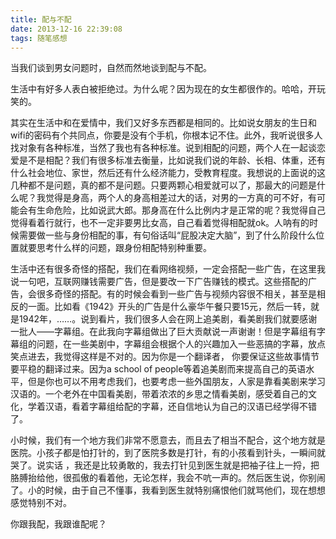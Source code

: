 ```yaml
---
title: 配与不配
date: 2013-12-16 22:39:08
tags: 随笔感想
---
```


当我们谈到男女问题时，自然而然地谈到配与不配。

生活中有好多人表白被拒绝过。为什么呢？因为现在的女生都很作的。哈哈，开玩笑的。

其实在生活中和在爱情中，我们又好多东西都是相同的。比如说女朋友的生日和wifi的密码有个共同点，你要是没有个手机，你根本记不住。此外，我听说很多人找对象有各种标准，当然了我也有各种标准。说到相配的问题，两个人在一起谈恋爱是不是相配？我们有很多标准去衡量，比如说我们说的年龄、长相、体重，还有什么社会地位、家世，然后还有什么经济能力，受教育程度。我想说的上面说的这几种都不是问题，真的都不是问题。只要两颗心相爱就可以了，那最大的问题是什么呢？我觉得是身高，两个人的身高相差过大的话，对男的一方真的可不好，有可能会有生命危险，比如说武大郎。那身高在什么比例内才是正常的呢？我觉得自己觉得看着行就行，也不一定非要男比女高，自己看着觉得相配就ok。人呐有的时候需要做一些与身份相配的事，有句俗话叫“屁股决定大脑”，到了什么阶段什么位置就要思考什么样的问题，跟身份相配特别种重要。

生活中还有很多奇怪的搭配，我们在看网络视频，一定会搭配一些广告，在这里我说一句吧，互联网赚钱需要广告，但是要改一下广告赚钱的模式。这些搭配的广告，会很多奇怪的搭配。有的时候会看到一些广告与视频内容很不相关，甚至是相反的一面。比如看《1942》开头的广告是什么豪华午餐只要15元，然后一转，就是1942年，……。说到看片，我们很多人会在网上追美剧，看美剧我们就要感谢一批人——字幕组。在此我向字幕组做出了巨大贡献说一声谢谢！但是字幕组有字幕组的问题，在一些美剧中，字幕组会根据个人的兴趣加入一些恶搞的字幕，放点笑点进去，我觉得这样是不对的。因为你是一个翻译者， 你要保证这些故事情节要平稳的翻译过来。因为a school of people等着追美剧而来提高自己的英语水平，但是你也可以不用考虑我们，也要考虑一些外国朋友，人家是靠看美剧来学习汉语的。一个老外在中国看美剧，带着浓浓的乡思之情看美剧，感受着自己的文化，学着汉语，看着字幕组给配的字幕，还自信地认为自己的汉语已经学得不错了。

小时候，我们有一个地方我们非常不愿意去，而且去了相当不配合，这个地方就是医院。小孩子都是怕打针的，到了医院多数是打针，有的小孩看到针头，一瞬间就哭了。说实话 ，我还是比较勇敢的，我去打针见到医生就是把袖子往上一捋，把胳膊抬给他，很孤傲的看着他，无论怎样，我会不吭一声的。然后医生说，你别闹了。小的时候，由于自己不懂事，我看到医生就特别痛恨他们就骂他们，现在想想感觉特别不对。

你跟我配，我跟谁配呢？